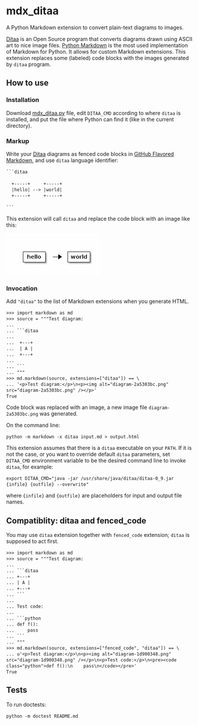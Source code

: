 mdx_ditaa
=========

A Python Markdown extension to convert plain-text diagrams to images.

[Ditaa][ditaa] is an Open Source program that converts diagrams drawn
using ASCII art to nice image files. [Python Markdown][pymd] is the
most used implementation of Markdown for Python. It allows for custom
Markdown extensions.
This extension replaces some (labeled) code blocks with the images
generated by `ditaa` program.

How to use
----------

### Installation

Download [mdx_ditaa.py][mdx_ditaa] file, edit `DITAA_CMD` according to
where `ditaa` is installed, and put the file where Python can find it
(like in the current directory).

### Markup

Write your [Ditaa][ditaa] diagrams as fenced code blocks in
[GitHub Flavored Markdown][gfm], and use `ditaa` language identifier:

    ```ditaa

      +-----+     +-----+
      |hello| --> |world|
      +-----+     +-----+

    ```

This extension will call `ditaa` and replace the code block with an
image like this:

![diagram-d6ed0e09.png](diagram-d6ed0e09.png)

### Invocation

Add `"ditaa"` to the list of Markdown extensions when you generate HTML.

    >>> import markdown as md
    >>> source = """Test diagram:
    ...
    ... ```ditaa
    ...
    ...  +---+
    ...  | A |
    ...  +---+
    ...
    ... ```
    ... """
    >>> md.markdown(source, extensions=["ditaa"]) == \
    ... '<p>Test diagram:</p>\n<p><img alt="diagram-2a5303bc.png" src="diagram-2a5303bc.png" /></p>'
    True

Code block was replaced with an image, a new image file
`diagram-2a5303bc.png` was generated.

On the command line:

    python -m markdown -x ditaa input.md > output.html

This extension assumes that there is a `ditaa` executable on your
`PATH`.  If it is not the case, or you want to override default
`ditaa` parameters, set `DITAA_CMD` environment variable to be the
desired command line to invoke `ditaa`, for example:

    export DITAA_CMD="java -jar /usr/share/java/ditaa/ditaa-0_9.jar {infile} {outfile} --overwrite"

where `{infile}` and `{outfile}` are placeholders for input and output file
names.

Compatiblity: ditaa and fenced_code
-----------------------------------

You may use `ditaa` extension together with `fenced_code` extension;
`ditaa` is supposed to act first.

    >>> import markdown as md
    >>> source = """Test diagram:
    ...
    ... ```ditaa
    ... +---+
    ... | A |
    ... +---+
    ... ```
    ...
    ... Test code:
    ...
    ... ```python
    ... def f():
    ...     pass
    ... ```
    ... """
    >>> md.markdown(source, extensions=["fenced_code", "ditaa"]) == \
    ... u'<p>Test diagram:</p>\n<p><img alt="diagram-1d900348.png" src="diagram-1d900348.png" /></p>\n<p>Test code:</p>\n<pre><code class="python">def f():\n    pass\n</code></pre>'
    True


Tests
-----

To run doctests:

    python -m doctest README.md


[ditaa]: http://ditaa.sourceforge.net/
[pymd]: http://pythonhosted.org//Markdown/
[gfm]: https://help.github.com/articles/github-flavored-markdown#fenced-code-blocks
[mdx_ditaa]: https://github.com/astanin/py-markdown-ditaa/blob/master/mdx_ditaa.py
